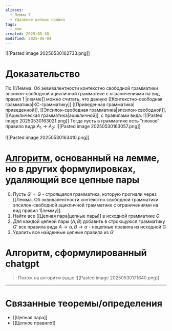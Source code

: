 ```yaml
---
aliases:
  - Лемма 7
  - Удаление цепных правил
tags:
  - лои
created: 2025-05-30
modified: 2025-06-04
---
```

![[Pasted image 20250530162733.png]]
# Доказательство
По [[Лемма. Об эквивалентности контекстно свободной грамматики эпсилон-свободной ацикличной грамматике с ограничениями на вид правил 1 |лемме]] можно считать, что данную [[Контекстно-свободная грамматика|КС-грамматику]] [[Приведенная грамматика|приведенной]], [[Эпсилон-свободная грамматика|эпсилон-свободной]], [[Ациклическая грамматика|ацикличной]], с правилами вида:
![[Pasted image 20250530163021.png]]
Тогда пусть в грамматике есть  "плохое" правило вида $A_1 \rightarrow A_2$:
![[Pasted image 20250530163057.png]]

![[Pasted image 20250530163410.png]]
# [Алгоритм](https://neerc.ifmo.ru/wiki/index.php?title=%D0%A3%D0%B4%D0%B0%D0%BB%D0%B5%D0%BD%D0%B8%D0%B5_%D1%86%D0%B5%D0%BF%D0%BD%D1%8B%D1%85_%D0%BF%D1%80%D0%B0%D0%B2%D0%B8%D0%BB_%D0%B8%D0%B7_%D0%B3%D1%80%D0%B0%D0%BC%D0%BC%D0%B0%D1%82%D0%B8%D0%BA%D0%B8), основанный на лемме, но в других формулировках, удаляющий все цепные пары

0. Пусть $G'=G$ - строящаяся грамматика, которую прогнали через [[Лемма. Об эквивалентности контекстно свободной грамматики эпсилон-свободной ацикличной грамматике с ограничениями на вид правил 1|лемму]].
1. Найти все [[Цепная пара|цепные пары]] в исходной грамматике $G$
2. Для каждой цепной пары $(A,B)$ добавить в строющуюся грамматику $G'$ все правила вида $A→α, B→α$ - нецепные правила из исходной $G$ 
3. Удалить все найденные цепные правила из $G'$
# Алгоритм, сформулированный chatgpt
> Похож на алгоритм выше
![[Pasted image 20250530171640.png]]

---
# Связанные теоремы/определения
- [[Цепная пара]]
- [[Цепное правило]]
